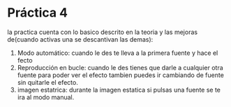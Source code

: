 # Práctica 4

la practica cuenta con lo basico descrito en la teoria y las mejoras de(cuando activas una se descantivan las demas):
1. Modo automático: cuando le des te lleva a la primera fuente y hace el fecto
2. Reproducción en bucle: cuando le des tienes que darle a cualquier otra fuente para poder ver el efecto tambien puedes ir cambiando de fuente sin quitarle el efecto.
3. imagen estatrica: durante la imagen estatica si pulsas una fuente se te ira al modo manual.
